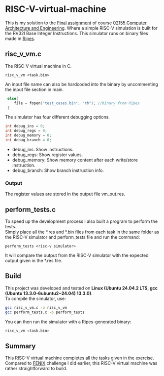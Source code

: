# RISC-V-virtual-machine
This is my solution to the [Final assignment] of course [02155 Computer Architecture and Engineering]. Where a simple RISC-V simulation is built for the RV32I Base Integer Instructions. This simulator runs on binary files made in [Ripes].

## risc_v_vm.c
The RISC-V virtual machine in C.
```
risc_v_vm <task.bin>
```
An input file name can also be hardcoded into the binary by uncommenting the input file section in main.
```c
 else{
    file = fopen("test_cases.bin", "rb"); //binary from Ripes
 }
```

The simulator has four different debugging options.
```c
int debug_ins = 0;
int debug_regs = 0;
int debug_memory = 0;
int debug_branch = 0;
```

- debug_ins: Show instructions.  
- debug_regs: Show register values.  
- debug_memory: Show memory content after each write/store instruction.  
- debug_branch: Show branch instruction info.
### Output
The register values are stored in the output file vm_out.res.

## perform_tests.c
To speed up the development process I also built a program to perform the tests.  
Simply place all the *.res and *.bin files from each task in the same folder as the RISC-V simulator and perform_tests file and run the command:
```
perform_tests <risc-v simulator> 
```
It will compare the output from the RISC-V simulator with the expected output given in the *.res file.


## Build

This project was developed and tested on **Linux (Ubuntu 24.04.2 LTS, gcc (Ubuntu 13.3.0-6ubuntu2~24.04) 13.3.0)**.  
To compile the simulator, use:

```bash
gcc risc_v_vm.c -o risc_v_vm
gcc perform_tests.c -o perform_tests
```
You can then run the simulator with a Ripes-generated binary:
```bash
risc_v_vm <task.bin>
```


## Summary
This RISC-V virtual machine completes all the tasks given in the exercise.  
Compared to [FENIX] challenge I did earlier, this RISC-V virtual machine was rather straightforward to build.

[Final assignment]: https://github.com/schoeberl/cae-lab/tree/master/finasgmt  
[02155 Computer Architecture and Engineering]: https://kurser.dtu.dk/course/02155  
[Ripes]: https://github.com/mortbopet/Ripes  
[FENIX]: https://github.com/Troelsbk/DDIS-Hacker-Academy-Challenge-2019
